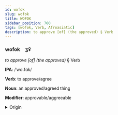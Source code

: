 ```yaml
---
id: wofok
slug: wofok
title: WOFOK
sidebar_position: 760
tags: [wofok, Verb, Afroasiatic]
description: to approve [of] (the approved) § Verb
---
```


### wofok&emsp;<span kind="abugida">ʒɤ̑</span>

*to approve [of] (the approved)* **§** Verb

**IPA**: /ˈwɑ.fɑk/

**Verb**: to approve/agree

**Noun**: an approved/agreed thing

**Modifier**: approvable/aggreeable

<details>
    <summary>Origin</summary>
    Hijazi وافَق wāfag /waː.faɡ/<br/>
    <em>Afroasiatic Language Family</em>
</details>